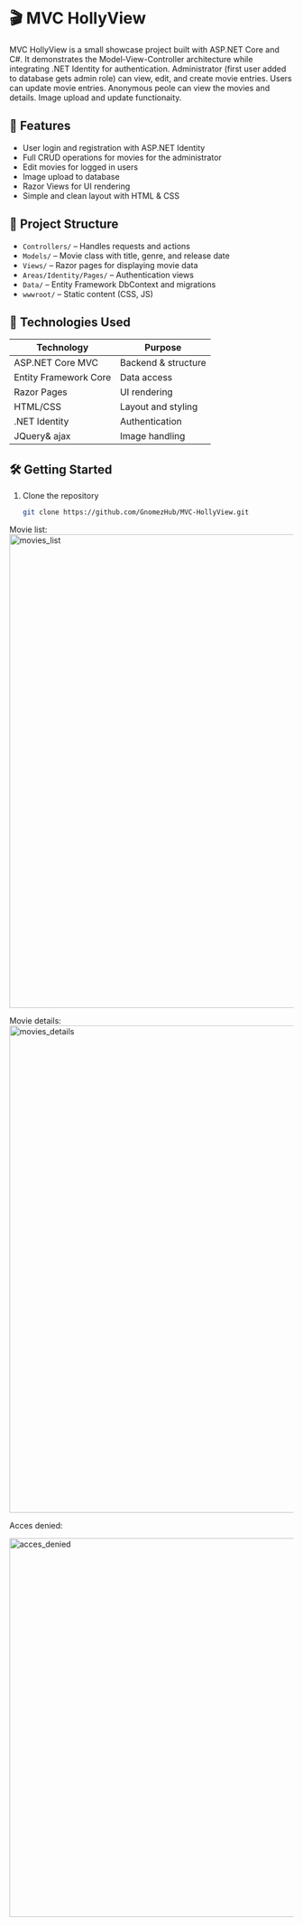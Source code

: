 # 🎬 MVC HollyView

MVC HollyView is a small showcase project built with ASP.NET Core and C#. It demonstrates the Model-View-Controller architecture while integrating .NET Identity for authentication. Administrator (first user added to database gets admin role) can view, edit, and create movie entries. Users can update movie entries. Anonymous peole can view the movies and details. Image upload and update functionaity.

## 🚀 Features


- User login and registration with ASP.NET Identity
- Full CRUD operations for movies for the administrator
- Edit movies for logged in users
- Image upload to database
- Razor Views for UI rendering
- Simple and clean layout with HTML & CSS

## 📁 Project Structure

- `Controllers/` – Handles requests and actions
- `Models/` – Movie class with title, genre, and release date
- `Views/` – Razor pages for displaying movie data
- `Areas/Identity/Pages/` – Authentication views
- `Data/` – Entity Framework DbContext and migrations
- `wwwroot/` – Static content (CSS, JS)

## 🧰 Technologies Used

| Technology            | Purpose               |
|-----------------------|-----------------------|
| ASP.NET Core MVC      | Backend & structure   |
| Entity Framework Core | Data access           |
| Razor Pages           | UI rendering          |
| HTML/CSS              | Layout and styling    |
| .NET Identity         | Authentication        |
| JQuery& ajax          | Image handling        |

## 🛠 Getting Started

1. Clone the repository  
   ```bash
   git clone https://github.com/GnomezHub/MVC-HollyView.git

Movie list:
<img width="1365" height="839" alt="movies_list" src="https://github.com/user-attachments/assets/d20e9883-8826-4acd-b3d3-b784a77c586d" />

Movie details:
<img width="964" height="863" alt="movies_details" src="https://github.com/user-attachments/assets/23e4135b-d1c1-42dc-8f50-e00c1784c908" />

Acces denied:

<img width="1893" height="671" alt="acces_denied" src="https://github.com/user-attachments/assets/83206d8b-a5ed-4631-9d26-e13436029597" />
